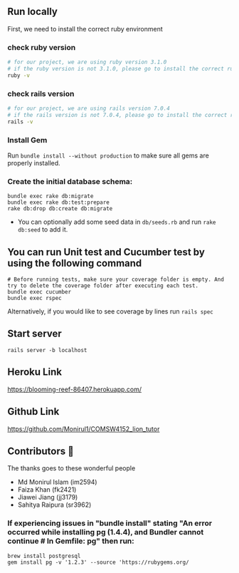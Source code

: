## Run locally
First, we need to install the correct ruby environment

### check ruby version
```sh
# for our project, we are using ruby version 3.1.0
# if the ruby version is not 3.1.0, please go to install the correct ruby version
ruby -v
```

### check rails version
```sh
# for our project, we are using rails version 7.0.4
# if the rails version is not 7.0.4, please go to install the correct rails version
rails -v
```

### Install Gem
Run `bundle install --without production` to make sure all gems are properly installed. 

### Create the initial database schema:

```shell
bundle exec rake db:migrate
bundle exec rake db:test:prepare
rake db:drop db:create db:migrate
```

- You can optionally add some seed data in `db/seeds.rb` and run `rake db:seed` to add it.

## You can run Unit test and Cucumber test by using the following command
```shell
# Before running tests, make sure your coverage folder is empty. And try to delete the coverage folder after executing each test.
bundle exec cucumber
bundle exec rspec
```
Alternatively, if you would like to see coverage by lines run `rails spec`

## Start server
`rails server -b localhost`

## Heroku Link
https://blooming-reef-86407.herokuapp.com/

## Github Link
https://github.com/Monirul1/COMSW4152_lion_tutor

## Contributors 🥒
The thanks goes to these wonderful people
- Md Monirul Islam (im2594)
- Faiza Khan (fk2421)
- Jiawei Jiang (jj3179)
- Sahitya Raipura (sr3962)

### If experiencing issues in "bundle install" stating "An error occurred while installing pg (1.4.4), and Bundler cannot continue # In Gemfile: pg" then run:
```shell
brew install postgresql
gem install pg -v '1.2.3' --source 'https://rubygems.org/
```

